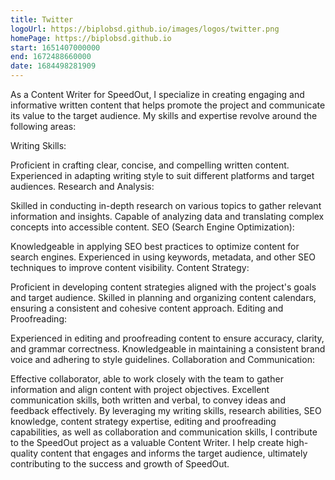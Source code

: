 ```yaml
---
title: Twitter
logoUrl: https://biplobsd.github.io/images/logos/twitter.png
homePage: https://biplobsd.github.io
start: 1651407000000
end: 1672488660000
date: 1684498281909
---
```


As a Content Writer for SpeedOut, I specialize in creating engaging and informative written content that helps promote the project and communicate its value to the target audience. My skills and expertise revolve around the following areas:

Writing Skills:

Proficient in crafting clear, concise, and compelling written content.
Experienced in adapting writing style to suit different platforms and target audiences.
Research and Analysis:

Skilled in conducting in-depth research on various topics to gather relevant information and insights.
Capable of analyzing data and translating complex concepts into accessible content.
SEO (Search Engine Optimization):

Knowledgeable in applying SEO best practices to optimize content for search engines.
Experienced in using keywords, metadata, and other SEO techniques to improve content visibility.
Content Strategy:

Proficient in developing content strategies aligned with the project's goals and target audience.
Skilled in planning and organizing content calendars, ensuring a consistent and cohesive content approach.
Editing and Proofreading:

Experienced in editing and proofreading content to ensure accuracy, clarity, and grammar correctness.
Knowledgeable in maintaining a consistent brand voice and adhering to style guidelines.
Collaboration and Communication:

Effective collaborator, able to work closely with the team to gather information and align content with project objectives.
Excellent communication skills, both written and verbal, to convey ideas and feedback effectively.
By leveraging my writing skills, research abilities, SEO knowledge, content strategy expertise, editing and proofreading capabilities, as well as collaboration and communication skills, I contribute to the SpeedOut project as a valuable Content Writer. I help create high-quality content that engages and informs the target audience, ultimately contributing to the success and growth of SpeedOut.
